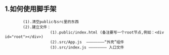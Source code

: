 ## 1.如何使用脚手架
			(1).清空public与src里的东西
			(2).建立文件：
						(1).public/index.html (备注要写一个root节点,例如：<div id="root"></div>)
						(2).src/App.js  ————————“外壳”组件
						(3).src/index.js ———————— 入口文件